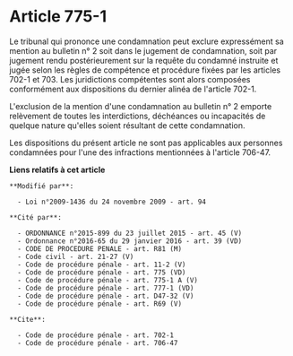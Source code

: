 # Article 775-1

Le tribunal qui prononce une condamnation peut exclure expressément sa mention au bulletin n° 2 soit dans le jugement de
condamnation, soit par jugement rendu postérieurement sur la requête du condamné instruite et jugée selon les règles de
compétence et procédure fixées par les articles 702-1 et 703. Les juridictions compétentes sont alors composées conformément
aux dispositions du dernier alinéa de l'article 702-1.

L'exclusion de la mention d'une condamnation au bulletin n° 2 emporte relèvement de toutes les interdictions, déchéances ou
incapacités de quelque nature qu'elles soient résultant de cette condamnation. 

Les dispositions du présent article ne sont pas applicables aux personnes condamnées pour l'une des infractions mentionnées à
l'article 706-47.

**Liens relatifs à cet article**

	**Modifié par**:

	  - Loi n°2009-1436 du 24 novembre 2009 - art. 94

	**Cité par**:

	  - ORDONNANCE n°2015-899 du 23 juillet 2015 - art. 45 (V)
	  - Ordonnance n°2016-65 du 29 janvier 2016 - art. 39 (VD)
	  - CODE DE PROCEDURE PENALE - art. R81 (M)
	  - Code civil - art. 21-27 (V)
	  - Code de procédure pénale - art. 11-2 (V)
	  - Code de procédure pénale - art. 775 (VD)
	  - Code de procédure pénale - art. 775-1 A (V)
	  - Code de procédure pénale - art. 777-1 (VD)
	  - Code de procédure pénale - art. D47-32 (V)
	  - Code de procédure pénale - art. R69 (V)

	**Cite**:

	  - Code de procédure pénale - art. 702-1
	  - Code de procédure pénale - art. 706-47
